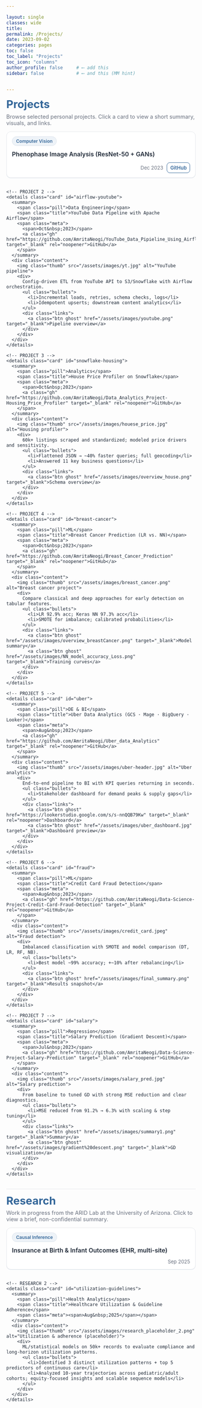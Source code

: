 ```yaml
---

layout: single
classes: wide
title:
permalink: /Projects/
date: 2023-09-02
categories: pages
toc: false
toc_label: "Projects"
toc_icon: "columns"
author_profile: false     # ⟵ add this
sidebar: false            # ⟵ and this (MM hint)


---
```


<link href="https://fonts.googleapis.com/css2?family=Inter:wght@400;600&display=swap" rel="stylesheet">

<style>
  :root{
    --brand:#336699; --ink:#1f2937; --muted:#6b7280; --card:#ffffff;
    --line:#e5e7eb; --ring:rgba(51,102,153,0.12); --bg:#f8fafc;
    --site-max: 1280px;     /* matches About page overrides */
    --content-max: 1140px;  /* inner column width for this page */
  }

  /* ===== Page container ===== */
  .wrap{
    font-family:'Inter', system-ui, -apple-system, Segoe UI, Roboto, Helvetica, Arial, sans-serif;
    max-width: min(var(--content-max), 94vw);   /* wider on desktop */
    margin: 0 auto;
    color: var(--ink);
  }

  h1.section-title{
    color: var(--brand);
    margin: .25rem 0 .4rem;
    font-size: clamp(24px, 3vw, 30px);
  }
  p.section-sub{
    margin: 0 0 .9rem;
    color: var(--muted);
    font-size: 14.5px;
  }

  /* ===== Card grid (desktop: 2 columns) ===== */
  .cards{ display:grid; gap:16px; }
  @media (min-width: 1100px){
    .cards{ grid-template-columns: 1fr 1fr; }
  }

  /* ===== Collapsible cards ===== */
  details.card{
    border: 1px solid var(--line);
    border-radius: 12px;
    background: var(--card);
    box-shadow: 0 1px 0 var(--ring);
    overflow: clip;
  }
  .card + .card{ margin-top: 10px; }           /* mobile spacing */
  @media (min-width:1100px){
    .card + .card{ margin-top: 0; }            /* grid handles gaps */
  }

  /* Summary row */
  .card > summary{
    list-style:none; cursor:pointer;
    display:flex; align-items:center; gap:12px; flex-wrap:wrap;
    padding: 12px 14px; outline:none;
  }
  .card > summary::-webkit-details-marker{ display:none; }

  .pill{
    font-size:12px; font-weight:600;
    color: var(--brand); background:#eef3f8;
    padding: 4px 10px; border-radius:999px;
    border:1px solid #dbe2ea; white-space: nowrap;
  }
  .title{ font-weight:600; font-size:16px; color:var(--ink); }
  .meta{
    margin-left:auto; display:flex; gap:10px; align-items:center;
    color:var(--muted); font-size:13px;
  }
  .meta .gh{
    text-decoration:none; border:1px solid var(--brand); color:var(--brand);
    padding: 5px 8px; border-radius:8px; font-weight:600; font-size:13px;
  }
  .meta .gh:hover{ background: var(--brand); color:#fff; }

  /* Expanded content */
  .content{
    display:grid; grid-template-columns: 1fr; gap: 12px;
    border-top:1px solid var(--line); padding: 12px 14px 14px;
    font-size:15px; line-height:1.55;
  }
  @media (min-width: 860px){
    .content{ grid-template-columns: 360px 1fr; } /* image | text */
  }

  /* Tidy thumbnails: consistent aspect ratio */
  .thumb{
    width:100%; aspect-ratio: 16/10; object-fit: cover;
    border-radius:10px; border:1px solid var(--line); background: var(--bg);
  }

  .bullets{ margin:.25rem 0 0; padding-left: 18px; }
  .bullets li{ margin:.2rem 0; }
  .links{ display:flex; gap:10px; flex-wrap:wrap; margin-top:.5rem; }
  .btn{ display:inline-block; text-decoration:none; font-weight:600;
        padding:7px 10px; border-radius:9px; font-size:14px; }
  .btn.ghost{ border:1px solid var(--brand); color:var(--brand); }

  /* Section divider */
  .divider{ height:1px; background:var(--line); margin: 1.1rem 0 .8rem; }
</style>
<style>
  @media (min-width: 1024px){
    /* Hide sidebar column if any and reclaim the space */
    .layout--single .sidebar{ display:none !important; }
    .layout--single .page{ display:block !important; } /* collapse the MM flex grid */
    .layout--single .page__content{
      padding-left: 0 !important;
      margin-left: auto; margin-right: auto;
      max-width: 1140px;  /* match your --content-max */
    }
  }
</style>


<div class="wrap">

  <!-- ===================== PROJECTS ===================== -->
  <h1 class="section-title">Projects</h1>
  <p class="section-sub">Browse selected personal projects. Click a card to view a short summary, visuals, and links.</p>

  <div class="cards">
    <!-- PROJECT 1 -->
    <details class="card" id="phenophase">
      <summary>
        <span class="pill">Computer Vision</span>
        <span class="title">Phenophase Image Analysis (ResNet-50 + GANs)</span>
        <span class="meta">
          <span>Dec&nbsp;2023</span>
          <a class="gh" href="https://github.com/AmritaNeogi/PhenoCam-Image-Analysis-Using-CNN" target="_blank" rel="noopener">GitHub</a>
        </span>
      </summary>
      <div class="content">
        <img class="thumb" src="/assets/images/decidousForest.jpg" alt="Phenology project">
        <div>
          Detect leaf phenophase from PhenoCam images and forecast SOS/EOS across sites with augmentation for rare phases.
          <ul class="bullets">
            <li>ResNet-50 classifier; GANs for data scarcity</li>
            <li>Cross-site generalization beyond single camera tuning</li>
            <li>Calendar-level SOS/EOS with confidence bands</li>
          </ul>
          <div class="links">
            <a class="btn ghost" href="/assets/images/SOS_EOS.png" target="_blank">SOS/EOS plot</a>
            <a class="btn ghost" href="/assets/images/GAN.png" target="_blank">GAN architecture</a>
          </div>
        </div>
      </div>
    </details>

    <!-- PROJECT 2 -->
    <details class="card" id="airflow-youtube">
      <summary>
        <span class="pill">Data Engineering</span>
        <span class="title">YouTube Data Pipeline with Apache Airflow</span>
        <span class="meta">
          <span>Oct&nbsp;2023</span>
          <a class="gh" href="https://github.com/AmritaNeogi/YouTube_Data_Pipieline_Using_Airflow" target="_blank" rel="noopener">GitHub</a>
        </span>
      </summary>
      <div class="content">
        <img class="thumb" src="/assets/images/yt.jpg" alt="YouTube pipeline">
        <div>
          Config-driven ETL from YouTube API to S3/Snowflake with Airflow orchestration.
          <ul class="bullets">
            <li>Incremental loads, retries, schema checks, logs</li>
            <li>Idempotent upserts; downstream content analytics</li>
          </ul>
          <div class="links">
            <a class="btn ghost" href="/assets/images/youtube.png" target="_blank">Pipeline overview</a>
          </div>
        </div>
      </div>
    </details>

    <!-- PROJECT 3 -->
    <details class="card" id="snowflake-housing">
      <summary>
        <span class="pill">Analytics</span>
        <span class="title">House Price Profiler on Snowflake</span>
        <span class="meta">
          <span>Oct&nbsp;2023</span>
          <a class="gh" href="https://github.com/AmritaNeogi/Data_Analytics_Project-Housing_Price_Profiler" target="_blank" rel="noopener">GitHub</a>
        </span>
      </summary>
      <div class="content">
        <img class="thumb" src="/assets/images/houese_price.jpg" alt="Housing profiler">
        <div>
          60k+ listings scraped and standardized; modeled price drivers and sensitivity.
          <ul class="bullets">
            <li>Flattened JSON → ~40% faster queries; full geocoding</li>
            <li>Answered 11 key business questions</li>
          </ul>
          <div class="links">
            <a class="btn ghost" href="/assets/images/overview_house.png" target="_blank">Schema overview</a>
          </div>
        </div>
      </div>
    </details>

    <!-- PROJECT 4 -->
    <details class="card" id="breast-cancer">
      <summary>
        <span class="pill">ML</span>
        <span class="title">Breast Cancer Prediction (LR vs. NN)</span>
        <span class="meta">
          <span>Oct&nbsp;2023</span>
          <a class="gh" href="https://github.com/AmritaNeogi/Breast_Cancer_Prediction" target="_blank" rel="noopener">GitHub</a>
        </span>
      </summary>
      <div class="content">
        <img class="thumb" src="/assets/images/breast_cancer.png" alt="Breast cancer project">
        <div>
          Compare classical and deep approaches for early detection on tabular features.
          <ul class="bullets">
            <li>LR 92.9% acc; Keras NN 97.3% acc</li>
            <li>SMOTE for imbalance; calibrated probabilities</li>
          </ul>
          <div class="links">
            <a class="btn ghost" href="/assets/images/overview_breastCancer.png" target="_blank">Model summary</a>
            <a class="btn ghost" href="/assets/images/NN_model_accuracy_Loss.png" target="_blank">Training curves</a>
          </div>
        </div>
      </div>
    </details>

    <!-- PROJECT 5 -->
    <details class="card" id="uber">
      <summary>
        <span class="pill">DE & BI</span>
        <span class="title">Uber Data Analytics (GCS · Mage · BigQuery · Looker)</span>
        <span class="meta">
          <span>Aug&nbsp;2023</span>
          <a class="gh" href="https://github.com/AmritaNeogi/Uber_data_Analytics" target="_blank" rel="noopener">GitHub</a>
        </span>
      </summary>
      <div class="content">
        <img class="thumb" src="/assets/images/uber-header.jpg" alt="Uber analytics">
        <div>
          End-to-end pipeline to BI with KPI queries returning in seconds.
          <ul class="bullets">
            <li>Stakeholder dashboard for demand peaks & supply gaps</li>
          </ul>
          <div class="links">
            <a class="btn ghost" href="https://lookerstudio.google.com/s/s-nnQQB79Kw" target="_blank" rel="noopener">Dashboard</a>
            <a class="btn ghost" href="/assets/images/uber_dashboard.jpg" target="_blank">Dashboard preview</a>
          </div>
        </div>
      </div>
    </details>

    <!-- PROJECT 6 -->
    <details class="card" id="fraud">
      <summary>
        <span class="pill">ML</span>
        <span class="title">Credit Card Fraud Detection</span>
        <span class="meta">
          <span>Aug&nbsp;2023</span>
          <a class="gh" href="https://github.com/AmritaNeogi/Data-Science-Project-Credit-Card-Fraud-Detection" target="_blank" rel="noopener">GitHub</a>
        </span>
      </summary>
      <div class="content">
        <img class="thumb" src="/assets/images/credit_card.jpeg" alt="Fraud detection">
        <div>
          Imbalanced classification with SMOTE and model comparison (DT, LR, RF, NB).
          <ul class="bullets">
            <li>Best model ~99% accuracy; +~10% after rebalancing</li>
          </ul>
          <div class="links">
            <a class="btn ghost" href="/assets/images/final_summary.png" target="_blank">Results snapshot</a>
          </div>
        </div>
      </div>
    </details>

    <!-- PROJECT 7 -->
    <details class="card" id="salary">
      <summary>
        <span class="pill">Regression</span>
        <span class="title">Salary Prediction (Gradient Descent)</span>
        <span class="meta">
          <span>Jul&nbsp;2023</span>
          <a class="gh" href="https://github.com/AmritaNeogi/Data-Science-Project-Salary-Prediction" target="_blank" rel="noopener">GitHub</a>
        </span>
      </summary>
      <div class="content">
        <img class="thumb" src="/assets/images/salary_pred.jpg" alt="Salary prediction">
        <div>
          From baseline to tuned GD with strong MSE reduction and clear diagnostics.
          <ul class="bullets">
            <li>MSE reduced from 91.2% → 6.3% with scaling & step tuning</li>
          </ul>
          <div class="links">
            <a class="btn ghost" href="/assets/images/summary1.png" target="_blank">Summary</a>
            <a class="btn ghost" href="/assets/images/gradient%20descent.png" target="_blank">GD visualization</a>
          </div>
        </div>
      </div>
    </details>
  </div><!-- /.cards -->

  <div class="divider"></div>

  <!-- ===================== RESEARCH ===================== -->
  <h1 class="section-title">Research</h1>
  <p class="section-sub">Work in progress from the ARID Lab at the University of Arizona. Click to view a brief, non-confidential summary.</p>

  <div class="cards">
    <!-- RESEARCH 1 -->
    <details class="card" id="insurance-infant">
      <summary>
        <span class="pill">Causal Inference</span>
        <span class="title">Insurance at Birth & Infant Outcomes (EHR, multi-site)</span>
        <span class="meta"><span>Sep&nbsp;2025</span></span>
      </summary>
      <div class="content">
        <img class="thumb" src="/assets/images/research_placeholder_1.png" alt="Insurance & infant outcomes (placeholder)">
        <div>
          Causal/logistic modeling to assess payer-type effects on infant survival using multi-site EHR.
          <ul class="bullets">
            <li>Disparities: uninsured/self-pay highest risk; Medicaid ~10% survival gain; private ~70% strongest protection</li>
            <li>Reproducible pipelines for subgroup analyses and equity-focused reporting</li>
          </ul>
        </div>
      </div>
    </details>

    <!-- RESEARCH 2 -->
    <details class="card" id="utilization-guidelines">
      <summary>
        <span class="pill">Health Analytics</span>
        <span class="title">Healthcare Utilization & Guideline Adherence</span>
        <span class="meta"><span>Aug&nbsp;2025</span></span>
      </summary>
      <div class="content">
        <img class="thumb" src="/assets/images/research_placeholder_2.png" alt="Utilization & adherence (placeholder)">
        <div>
          ML/statistical models on 50k+ records to evaluate compliance and long-horizon utilization patterns.
          <ul class="bullets">
            <li>Identified 3 distinct utilization patterns + top 5 predictors of continuous care</li>
            <li>Analyzed 10-year trajectories across pediatric/adult cohorts; equity-focused insights and scalable sequence models</li>
          </ul>
        </div>
      </div>
    </details>
  </div><!-- /.cards -->

</div>

<script>
  // Keep only one card open per grid
  document.querySelectorAll('.cards').forEach((grid) => {
    grid.querySelectorAll('details.card').forEach((d) => {
      d.addEventListener('toggle', () => {
        if (d.open) grid.querySelectorAll('details.card').forEach(o => { if (o !== d) o.removeAttribute('open'); });
      });
    });
  });
</script>
<style>
/* Reclaim the space Minimal Mistakes reserves for the left sidebar/padding */
@media (min-width: 1024px){
  .layout--single .sidebar,
  .layout--single .page__sidebar{ display:none !important; }
  .layout--single .page{ display:block !important; }

  /* NEW: also remove default left padding on the inner wrap */
  .layout--single .page__inner-wrap{ padding-left:0 !important; }  /* ← add this */

  .layout--single .page__content{
    max-width: none !important;
    width: 100% !important;
    margin: 0 auto !important;
    padding-left: 0 !important;
    padding-right: 0 !important;
  }

  .layout--single .page__content > .wrap{
    max-width: 1140px;
    margin-left: auto;
    margin-right: auto;
  }
}

/* Optional: make the card grid fill the width on XL screens */
@media (min-width: 1400px){
  .cards{ grid-template-columns: 1fr 1fr 1fr; }
}
</style>

